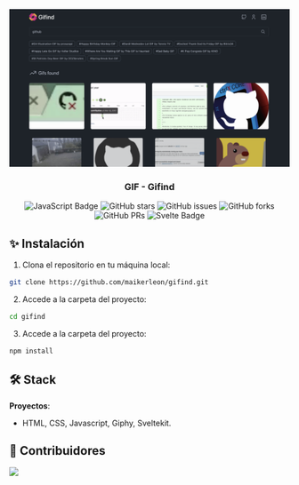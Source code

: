 <div align="center">
    <img src="./static/web.png" /> 
  <h3>
    <strong>GIF - Gifind</strong>
  </h3>
</div>

<p></p>

<div align="center">

![JavaScript Badge](https://img.shields.io/badge/JavaScript-F7DF1E?logo=javascript&logoColor=000&style=flat)
![GitHub stars](https://img.shields.io/github/stars/maikerleon/gifind)
![GitHub issues](https://img.shields.io/github/issues/maikerleon/gifind)
![GitHub forks](https://img.shields.io/github/forks/maikerleon/gifind)
![GitHub PRs](https://img.shields.io/github/issues-pr/maikerleon/gifind)
![Svelte Badge](https://img.shields.io/badge/Svelte-BC52EE?logo=svelte&logoColor=fff&style=flat)

</div>

## ✨ Instalación

1. Clona el repositorio en tu máquina local:

```bash
git clone https://github.com/maikerleon/gifind.git
```

2. Accede a la carpeta del proyecto:

```bash
cd gifind
```

3. Accede a la carpeta del proyecto:

```bash
npm install
```

## 🛠️ Stack

**Proyectos**:

- HTML, CSS, Javascript, Giphy, Sveltekit.

## 👑 Contribuidores

<a href="https://github.com/maikerleon/gifind/graphs/contributors">
  <img src="https://contrib.rocks/image?repo=maikerleon/gifind" />
</a>